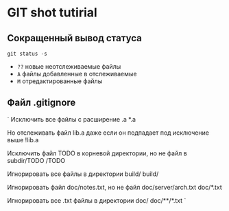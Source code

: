 # GIT shot tutirial
## Сокращенный вывод статуса
`git status -s`
* `??` новые неотслеживаемые файлы 
* `A`  файлы добавленные в отслеживаемые  
* `M`  отредактированные файлы 

## Файл .gitignore
` Исключить все файлы с расширение .a
*.a

Но отслеживать файл lib.a даже если он подпадает под исключение выше
!lib.a

Исключить файл TODO в корневой директории, но не файл в subdir/TODO
/TODO

Игнорировать все файлы в директории build/
build/

Игнорировать файл doc/notes.txt, но не файл doc/server/arch.txt
doc/*.txt

Игнорировать все .txt файлы в директории doc/
doc/**/*.txt
`
